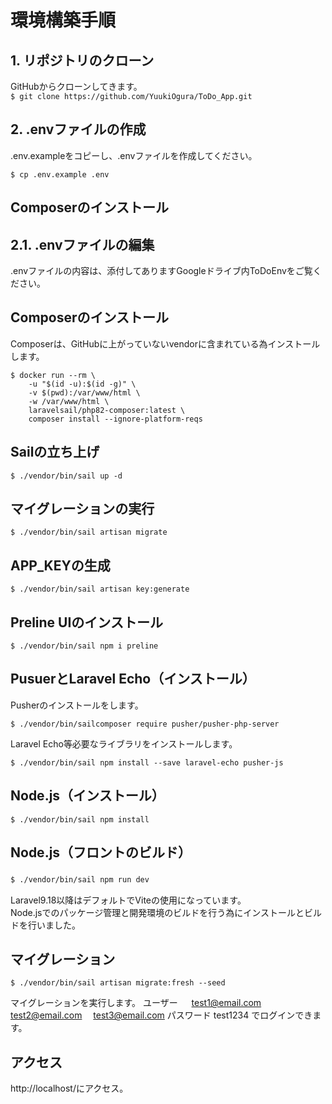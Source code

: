 # 環境構築手順

 
## 1. リポジトリのクローン
GitHubからクローンしてきます。  
```$ git clone https://github.com/YuukiOgura/ToDo_App.git ```

## 2. .envファイルの作成
.env.exampleをコピーし、.envファイルを作成してください。  

```$ cp .env.example .env```  

## Composerのインストール
## 2.1. .envファイルの編集
.envファイルの内容は、添付してありますGoogleドライブ内ToDoEnvをご覧ください。

## Composerのインストール
Composerは、GitHubに上がっていないvendorに含まれている為インストールします。  
```
$ docker run --rm \
    -u "$(id -u):$(id -g)" \
    -v $(pwd):/var/www/html \
    -w /var/www/html \
    laravelsail/php82-composer:latest \
    composer install --ignore-platform-reqs
```

## Sailの立ち上げ

```$ ./vendor/bin/sail up -d ```

## マイグレーションの実行

```$ ./vendor/bin/sail artisan migrate```

## APP_KEYの生成

```$ ./vendor/bin/sail artisan key:generate```

## Preline UIのインストール

```$ ./vendor/bin/sail npm i preline```

## PusuerとLaravel Echo（インストール）
Pusherのインストールをします。　

```$ ./vendor/bin/sailcomposer require pusher/pusher-php-server```

Laravel Echo等必要なライブラリをインストールします。　

```$ ./vendor/bin/sail npm install --save laravel-echo pusher-js```

## Node.js（インストール）

```$ ./vendor/bin/sail npm install```

## Node.js（フロントのビルド）

```$ ./vendor/bin/sail npm run dev```　

Laravel9.18以降はデフォルトでViteの使用になっています。  
Node.jsでのパッケージ管理と開発環境のビルドを行う為にインストールとビルドを行いました。

## マイグレーション

```$ ./vendor/bin/sail artisan migrate:fresh --seed```  

マイグレーションを実行します。
ユーザー 　
test1@email.com
test2@email.com　
test3@email.com 
パスワード 
test1234 
でログインできます。

## アクセス

http://localhost/にアクセス。